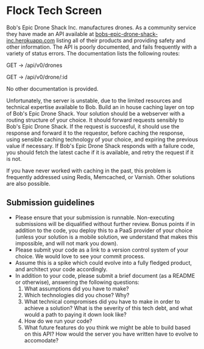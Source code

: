 # Flock Tech Screen
Bob's Epic Drone Shack Inc. manufactures drones. As a community service they have made an API available at
[bobs-epic-drone-shack-inc.herokuapp.com](https://bobs-epic-drone-shack-inc.herokuapp.com) listing all of their products and providing safety and other information. The API is poorly documented, and fails frequently with a variety of status errors. The documentation lists the following routes:

GET -> /api/v0/drones

GET -> /api/v0/drone/:id

No other documentation is provided.

Unfortunately, the server is unstable, due to the limited resources and technical expertise available to Bob. Build an in house caching layer on top of Bob's Epic Drone Shack. Your solution should be a webserver with a routing structure of your choice. It should forward requests sensibly to Bob's Epic Drone Shack. If the request is succesful, it should use the response and forward it to the requestor, before caching the response, using sensible caching technology of your choice, and expiring the previous value if necessary. If Bob's Epic Drone Shack responds with a failure code, you should fetch the latest cache if it is available, and retry the request if it is not.

If you have never worked with caching in the past, this problem is frequently addressed using Redis, Memcached, or Varnish. Other solutions are also possible.

## Submission guidelines
- Please ensure that your submission is runnable. Non-executing submissions will be diqualified without further review. Bonus points if in addition to the code, you deploy this to a PaaS provider of your choice (unless your solution is a mobile solution, we understand that makes this impossible, and will not mark you down).
- Please submit your code as a link to a version control system of your choice. We would love to see your commit process.
- Assume this is a spike which could evolve into a fully fledged product, and architect your code accordingly.
- In addition to your code, please submit a brief document (as a README or otherwise), answering the following questions:
  1) What assumptions did you have to make?
  2) Which technologies did you chose? Why?
  3) What technical compromises did you have to make in order to achieve a solution? What is the severity of this tech debt, and what would a path to paying it down look like?
  4) How do we run your code?
  5) What future features do you think we might be able to build based on this API? How would the server you have written have to evolve to accomodate?
